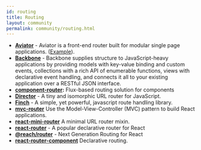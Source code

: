 ```yaml
---
id: routing
title: Routing
layout: community
permalink: community/routing.html
---
```


* **[Aviator](https://github.com/swipely/aviator)** - Aviator is a front-end router built for modular single page applications. ([Example](https://gist.github.com/hojberg/9549330)).
* **[Backbone](https://backbonejs.org/)** - Backbone supplies structure to JavaScript-heavy applications by providing models with key-value binding and custom events, collections with a rich API of enumerable functions, views with declarative event handling, and connects it all to your existing application over a RESTful JSON interface.
* **[component-router](https://github.com/in-flux/component-router):** Flux-based routing solution for components
 * **[Director](https://github.com/flatiron/director)** - A tiny and isomorphic URL router for JavaScript.
 * **[Finch](http://stoodder.github.io/finchjs/)** - A simple, yet powerful, javascript route handling library.
  * **[mvc-router](https://github.com/rajeev-k/mvc-router)** Use the Model-View-Controller (MVC) pattern to build React applications.
 * **[react-mini-router](https://github.com/larrymyers/react-mini-router)** A minimal URL router mixin.
 * **[react-router](https://github.com/rackt/react-router)** - A popular declarative router for React
 * **[@reach/router](https://github.com/reach/router)** - Next Generation Routing for React
 * **[react-router-component](https://github.com/andreypopp/react-router-component)** Declarative routing.
